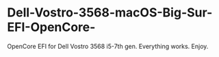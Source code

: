 # Dell-Vostro-3568-macOS-Big-Sur-EFI-OpenCore-
OpenCore EFI for Dell Vostro 3568 i5-7th gen. Everything works. Enjoy.
